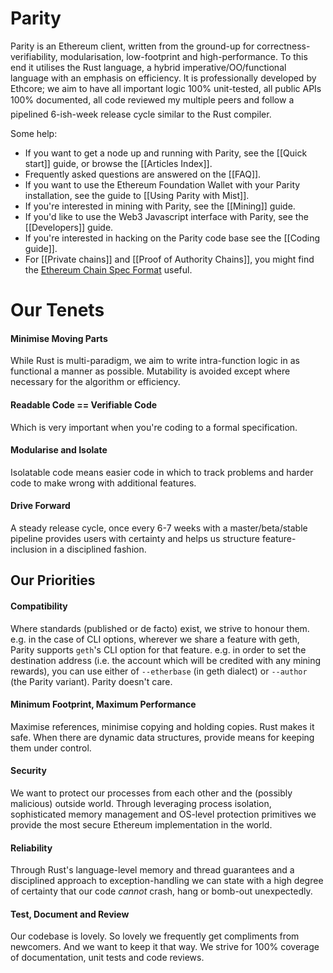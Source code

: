 # Parity

Parity is an Ethereum client, written from the ground-up for correctness-verifiability, modularisation, low-footprint and high-performance. To this end it utilises the Rust language, a hybrid imperative/OO/functional language with an emphasis on efficiency. It is professionally developed by Ethcore; we aim to have all important logic 100% unit-tested, all public APIs 100% documented, all code reviewed my multiple peers and follow a pipelined 6-ish-week release cycle similar to the Rust compiler.

Some help:
- If you want to get a node up and running with Parity, see the [[Quick start]] guide, or browse the [[Articles Index]].
- Frequently asked questions are answered on the [[FAQ]].
- If you want to use the Ethereum Foundation Wallet with your Parity installation, see the guide to [[Using Parity with Mist]].
- If you're interested in mining with Parity, see the [[Mining]] guide.
- If you'd like to use the Web3 Javascript interface with Parity, see the [[Developers]] guide.
- If you're interested in hacking on the Parity code base see the [[Coding guide]].
- For [[Private chains]] and [[Proof of Authority Chains]], you might find the [Ethereum Chain Spec Format](https://github.com/ethereum/wiki/wiki/Ethereum-Chain-Spec-Format) useful.

# Our Tenets

#### Minimise Moving Parts

While Rust is multi-paradigm, we aim to write intra-function logic in as functional a manner as possible. Mutability is avoided except where necessary for the algorithm or efficiency.

#### Readable Code == Verifiable Code

Which is very important when you're coding to a formal specification.

#### Modularise and Isolate

Isolatable code means easier code in which to track problems and harder code to make wrong with additional features.

#### Drive Forward

A steady release cycle, once every 6-7 weeks with a master/beta/stable pipeline provides users with certainty and helps us structure feature-inclusion in a disciplined fashion.

## Our Priorities

#### Compatibility

Where standards (published or de facto) exist, we strive to honour them. e.g. in the case of CLI options, wherever we share a feature with geth, Parity supports `geth`'s CLI option for that feature. e.g. in order to set the destination address (i.e. the account which will be credited with any mining rewards), you can use either of `--etherbase` (in geth dialect) or `--author` (the Parity variant). Parity doesn't care.

#### Minimum Footprint, Maximum Performance

Maximise references, minimise copying and holding copies. Rust makes it safe. When there are dynamic data structures, provide means for keeping them under control.

#### Security

We want to protect our processes from each other and the (possibly malicious) outside world. Through leveraging process isolation, sophisticated memory management and OS-level protection primitives we provide the most secure Ethereum implementation in the world.

#### Reliability

Through Rust's language-level memory and thread guarantees and a disciplined approach to exception-handling we can state with a high degree of certainty that our code *cannot* crash, hang or bomb-out unexpectedly.

#### Test, Document and Review

Our codebase is lovely. So lovely we frequently get compliments from newcomers. And we want to keep it that way. We strive for 100% coverage of documentation, unit tests and code reviews.

